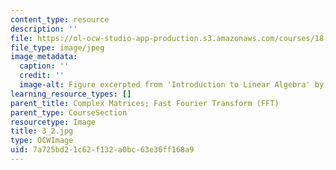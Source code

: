 ```yaml
---
content_type: resource
description: ''
file: https://ol-ocw-studio-app-production.s3.amazonaws.com/courses/18-06sc-linear-algebra-fall-2011/7a725bd21c62f132a0bc63e36ff168a9_3_2.jpg
file_type: image/jpeg
image_metadata:
  caption: ''
  credit: ''
  image-alt: Figure excerpted from 'Introduction to Linear Algebra' by G.S. Strang
learning_resource_types: []
parent_title: Complex Matrices; Fast Fourier Transform (FFT)
parent_type: CourseSection
resourcetype: Image
title: 3_2.jpg
type: OCWImage
uid: 7a725bd2-1c62-f132-a0bc-63e36ff168a9
---
```

